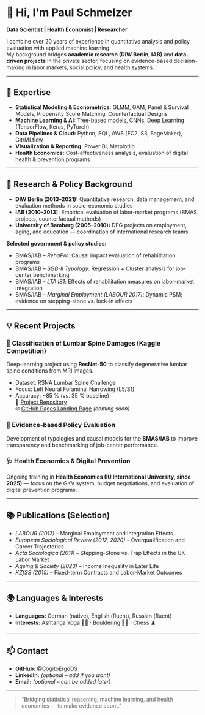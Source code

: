 # 👋 Hi, I'm Paul Schmelzer

**Data Scientist | Health Economist | Researcher**

I combine over 20 years of experience in quantitative analysis and policy evaluation with applied machine learning.  
My background bridges **academic research (DIW Berlin, IAB)** and **data-driven projects** in the private sector, focusing on evidence-based decision-making in labor markets, social policy, and health systems.

---

## 🧠 Expertise

- **Statistical Modeling & Econometrics:** GLMM, GAM, Panel & Survival Models, Propensity Score Matching, Counterfactual Designs  
- **Machine Learning & AI:** Tree-based models, CNNs, Deep Learning (TensorFlow, Keras, PyTorch)  
- **Data Pipelines & Cloud:** Python, SQL, AWS (EC2, S3, SageMaker), Git/MLflow  
- **Visualization & Reporting:** Power BI, Matplotlib  
- **Health Economics:** Cost-effectiveness analysis, evaluation of digital health & prevention programs  

---

## 🔬 Research & Policy Background

- **DIW Berlin (2013–2021):** Quantitative research, data management, and evaluation methods in socio-economic studies  
- **IAB (2010–2013):** Empirical evaluation of labor-market programs (BMAS projects, counterfactual methods)  
- **University of Bamberg (2005–2010):** DFG projects on employment, aging, and education — coordination of international research teams  

**Selected government & policy studies:**
- BMAS/IAB – *RehaPro*: Causal impact evaluation of rehabilitation programs  
- BMAS/IAB – *SGB-II Typology*: Regression + Cluster analysis for job-center benchmarking  
- BMAS/IAB – *LTA IS1*: Effects of rehabilitation measures on labor-market integration  
- BMAS/IAB – *Marginal Employment (LABOUR 2017)*: Dynamic PSM; evidence on stepping-stone vs. lock-in effects  

---

## 💡 Recent Projects

### 🧩 Classification of Lumbar Spine Damages (Kaggle Competition)
Deep-learning project using **ResNet-50** to classify degenerative lumbar spine conditions from MRI images.  
- Dataset: RSNA Lumbar Spine Challenge  
- Focus: Left Neural Foraminal Narrowing (L5/S1)  
- Accuracy: ~85 % (vs. 35 % baseline)  
🔗 [Project Repository](https://github.com/CogitoErgoDS/Lumbar-Spine-Classification)  
🌐 [GitHub Pages Landing Page](https://cogitoergods.github.io/Lumbar-Spine-Classification/) *(coming soon)*

### 🧭 Evidence-based Policy Evaluation
Development of typologies and causal models for the **BMAS/IAB** to improve transparency and benchmarking of job-center performance.

### 🩺 Health Economics & Digital Prevention
Ongoing training in **Health Economics (IU International University, since 2025)** — focus on the GKV system, budget negotiations, and evaluation of digital prevention programs.

---

## 📚 Publications (Selection)

- *LABOUR (2017)* – Marginal Employment and Integration Effects  
- *European Sociological Review (2012, 2020)* – Overqualification and Career Trajectories  
- *Acta Sociologica (2011)* – Stepping-Stone vs. Trap Effects in the UK Labor Market  
- *Ageing & Society (2023)* – Income Inequality in Later Life  
- *KZfSS (2015)* – Fixed-term Contracts and Labor-Market Outcomes  

---

## 🌍 Languages & Interests

- **Languages:** German (native), English (fluent), Russian (fluent)  
- **Interests:** Ashtanga Yoga 🧘‍♂️ · Bouldering 🧗‍♂️ · Chess ♟️

---

## 📫 Contact

- **GitHub:** [@CogitoErgoDS](https://github.com/CogitoErgoDS)  
- **LinkedIn:** *(optional – add if you want)*  
- **Email:** *(optional – can be added later)*

---

> “Bridging statistical reasoning, machine learning, and health economics — to make evidence count.”
